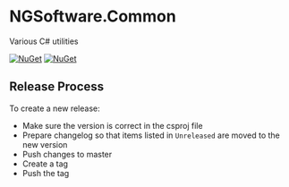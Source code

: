 # NGSoftware.Common
Various C# utilities


[![NuGet](https://img.shields.io/nuget/v/NGSoftware.Common.svg)](https://www.nuget.org/packages/NGSoftware.Common/)
[![NuGet](https://img.shields.io/nuget/dt/NGSoftware.Common.svg)](https://www.nuget.org/packages/NGSoftware.Common/)

## Release Process

To create a new release:

- Make sure the version is correct in the csproj file
- Prepare changelog so that items listed in `Unreleased` are moved to the new version
- Push changes to master
- Create a tag
- Push the tag
